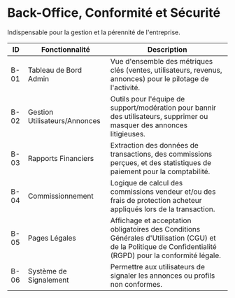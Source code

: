 # Back-Office, Conformité et Sécurité

Indispensable pour la gestion et la pérennité de l'entreprise.

| ID   | Fonctionnalité             | Description                                                                                                                                                    |
|------|----------------------------|----------------------------------------------------------------------------------------------------------------------------------------------------------------|
| B-01 | Tableau de Bord Admin      | Vue d'ensemble des métriques clés (ventes, utilisateurs, revenus, annonces) pour le pilotage de l'activité.                                                    |
| B-02 | Gestion Utilisateurs/Annonces | Outils pour l'équipe de support/modération pour bannir des utilisateurs, supprimer ou masquer des annonces litigieuses.                                           |
| B-03 | Rapports Financiers        | Extraction des données de transactions, des commissions perçues, et des statistiques de paiement pour la comptabilité.                                             |
| B-04 | Commissionnement           | Logique de calcul des commissions vendeur et/ou des frais de protection acheteur appliqués lors de la transaction.                                                 |
| B-05 | Pages Légales              | Affichage et acceptation obligatoires des Conditions Générales d'Utilisation (CGU) et de la Politique de Confidentialité (RGPD) pour la conformité légale.        |
| B-06 | Système de Signalement     | Permettre aux utilisateurs de signaler les annonces ou profils non conformes.                                                                                  |
